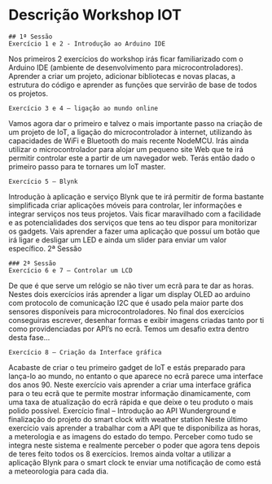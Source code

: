 # Descrição Workshop IOT
	## 1ª Sessão
	Exercício 1 e 2 - Introdução ao Arduino IDE
Nos primeiros 2 exercícios do workshop irás ficar familiarizado com o Arduino IDE (ambiente de desenvolvimento para microcontroladores). Aprender a criar um projeto, adicionar bibliotecas e novas placas, a estrutura do código e aprender as funções que servirão de base de todos os projetos. 
	
	Exercício 3 e 4 – ligação ao mundo online
Vamos agora dar o primeiro e talvez o mais importante passo na criação de um projeto de IoT, a ligação do microcontrolador à internet, utilizando às capacidades de WiFi e Bluetooth do mais recente NodeMCU. Irás ainda utilizar o microcontrolador para alojar um pequeno site Web que te irá permitir controlar este a partir de um navegador web. Terás então dado o primeiro passo para te tornares um IoT master.
	
	Exercício 5 – Blynk
Introdução à aplicação e serviço Blynk que te irá permitir de forma bastante simplificada criar aplicações móveis para controlar, ler informações e integrar serviços nos teus projetos. Vais ficar maravilhado com a facilidade e as potencialidades dos serviços que tens ao teu dispor para monitorizar os gadgets. Vais aprender a fazer uma aplicação que possuí um botão que irá ligar e desligar um LED e ainda um slider para enviar um valor específico.
2ª Sessão

	### 2ª Sessão
	Exercício 6 e 7 – Controlar um LCD
De que é que serve um relógio se não tiver um ecrã para te dar as horas. Nestes dois exercícios irás aprender a ligar um display OLED ao arduino com protocolo de comunicação I2C que é usado pela maior parte dos sensores disponíveis para microcontroladores. No final dos exercícios conseguiras escrever, desenhar formas e exibir imagens criadas tanto por ti como providenciadas por API’s no ecrã. Temos um desafio extra dentro desta fase…
	
	Exercício 8 – Criação da Interface gráfica
Acabaste de criar o teu primeiro gadget de IoT e estás preparado para lança-lo ao mundo, no entanto o que aparece no ecrã parece uma interface dos anos 90. Neste exercício vais aprender a criar uma interface gráfica para o teu ecrã que te permite mostrar informação dinamicamente, com uma taxa de atualização do ecrã rápida e que deixe o teu produto o mais polido possível.
Exercício final – Introdução ao API Wunderground e finalização do projeto do smart clock with weather station
Neste último exercício vais aprender a trabalhar com a API que te disponibiliza as horas, a meterologia e as imagens do estado do tempo. Perceber como tudo se integra neste sistema e realmente perceber o poder que agora tens depois de teres feito todos os 8 exercícios. Iremos ainda voltar a utilizar a aplicação Blynk para o smart clock te enviar uma notificação de como está a meteorologia para cada dia.


